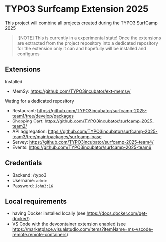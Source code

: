 # TYPO3 Surfcamp Extension 2025

This project will combine all projects created during the TYPO3 SurfCamp 2025

> ![NOTE]
> This is currently in a experimental state!
> Once the extensions are extracted from the project repository
> into a dedicated repository for the extension only it can and
> hopefully will be installed and configures
>

## Extensions

Installed

* MemSy: https://github.com/TYPO3incubator/ext-memsy/

Wating for a dedicated repository

* Restaurant: https://github.com/TYPO3incubator/surfcamp-2025-team1/tree/develop/packages
* Shopping Cart: https://github.com/TYPO3incubator/surfcamp-2025-team2/
* API aggregation: https://github.com/TYPO3incubator/surfcamp-2025-team3/tree/main/packages/surfcamp-base
* Servey: https://github.com/TYPO3incubator/surfcamp-2025-team4/
* Events: https://github.com/TYPO3incubator/surfcamp-2025-team6

## Credentials

- Backend: <code-space-url or see PORTS in terminal>/typo3
- Username: `admin`
- Password: `John3:16`

## Local requirements

* having Docker installed locally (see https://docs.docker.com/get-docker/)
* VS Code with the devcontainer extension enabled (see https://marketplace.visualstudio.com/items?itemName=ms-vscode-remote.remote-containers)
